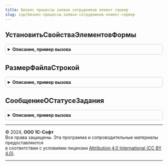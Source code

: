 ```yaml
---
title: Бизнес процессы заявок сотрудников клиент сервер
slug: zup/бизнес-процессы-заявок-сотрудников-клиент-сервер
---
```



## УстановитьСвойстваЭлементовФормы
<details style="margin: 1em 0; padding: 0.5em; border: 1px solid #ccc; border-radius: 6px;">

<summary style="font-weight: bold; cursor: pointer;">Описание, пример вызова</summary>

```bsl

Процедура УстановитьСвойстваЭлементовФормы(Форма) Экспорт
```

Пример вызова
```bsl
БизнесПроцессыЗаявокСотрудниковКлиентСервер.УстановитьСвойстваЭлементовФормы(Форма) 
```
</details>

## РазмерФайлаСтрокой
<details style="margin: 1em 0; padding: 0.5em; border: 1px solid #ccc; border-radius: 6px;">

<summary style="font-weight: bold; cursor: pointer;">Описание, пример вызова</summary>

```bsl

// Принимает размер в байтах.
// Возвращает строку, например: 7.2 Кбайт, 35 Кбайт, 5.5 Мбайт, 12 Мбайт
Функция РазмерФайлаСтрокой(Размер) Экспорт
```

Пример вызова
```bsl
Результат = БизнесПроцессыЗаявокСотрудниковКлиентСервер.РазмерФайлаСтрокой(Размер) 
```
</details>

## СообщениеОСтатусеЗадания
<details style="margin: 1em 0; padding: 0.5em; border: 1px solid #ccc; border-radius: 6px;">

<summary style="font-weight: bold; cursor: pointer;">Описание, пример вызова</summary>

```bsl

Функция СообщениеОСтатусеЗадания(Форма) Экспорт
```

Пример вызова
```bsl
Результат = БизнесПроцессыЗаявокСотрудниковКлиентСервер.СообщениеОСтатусеЗадания(Форма) 
```
</details>

---

© 2024, **ООО 1С-Софт**  
Все права защищены. Эта программа и сопроводительные материалы предоставляются  
в соответствии с условиями лицензии [Attribution 4.0 International (CC BY 4.0)](https://creativecommons.org/licenses/by/4.0/legalcode).

---
